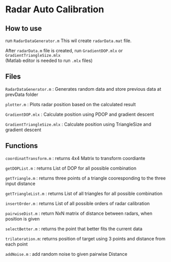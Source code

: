 # Radar Auto Calibration

## How to use

run `RadarDataGenerator.m` This wil create `radarData.mat` file.

After `radarData.m` file is created, run `GradientDOP.mlx` or `GradientTriangleSize.mlx`\
(Matlab editor is needed to run `.mlx` files)

## Files

`RadarDataGenerator.m` :
Generates random data and store previous data at prevData folder

`plotter.m` :
Plots radar position based on the calculated result

`GradientDOP.mlx` :
Calculate position using PDOP and gradient descent

`GradientTriangleSize.mlx` :
Calculate position using TriangleSize and gradient descent

## Functions

`coordinatTransform.m` :
returns 4x4 Matrix to transform coordiante

`getDOPList.m` :
returns List of DOP for all possible combination

`getTriangle.m` :
returns three points of a triangle cooresponding to the three input distance

`getTriangleList.m` :
returns List of all triangles for all possible combination

`insertOrder.m` :
returns List of all possible orders of radar calibration

`pairwiseDist.m` :
return NxN matrix of distance between radars, when position is given

`selectBetter.m` :
returns the point that better fits the current data

`trilateration.m`:
returns position of target using 3 points and distance from each point

`addNoise.m` :
add random noise to given pairwise Distance
